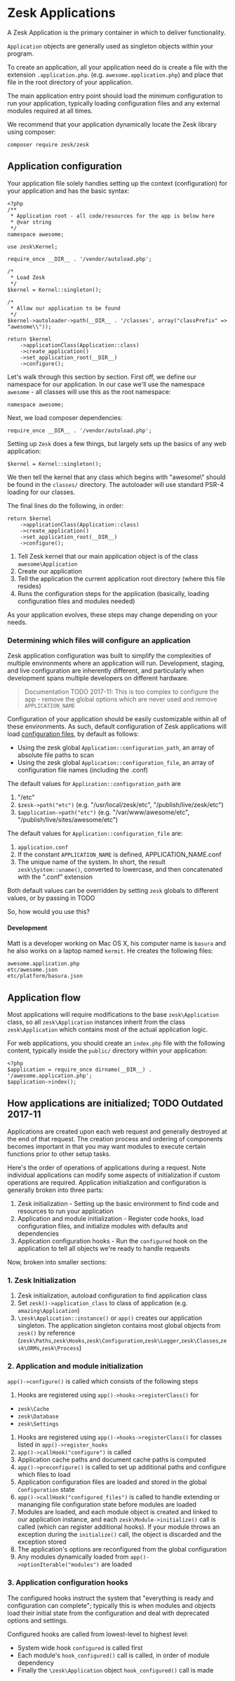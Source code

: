 # Zesk Applications

A Zesk Application is the primary container in which to deliver functionality. 

`Application` objects are generally used as singleton objects within your program.

To create an application, all your application need do is create a file with the extension `.application.php`. (e.g. `awesome.application.php`) and place that file in the root directory of your application.

The main application entry point should load the minimum configuration to run your application, typically loading configuration files and any external modules required at all times.

We recommend that your application dynamically locate the Zesk library using composer:

	composer require zesk/zesk

## Application configuration

Your application file solely handles setting up the context (configuration) for your application and has the basic syntax:

	<?php
	/**
	 * Application root - all code/resources for the app is below here
	 * @var string
	 */
	namespace awesome;

	use zesk\Kernel;

	require_once __DIR__ . '/vendor/autoload.php';

	/*
	 * Load Zesk
	 */
	$kernel = Kernel::singleton();

	/*
	 * Allow our application to be found
	 */
	$kernel->autoloader->path(__DIR__ . '/classes', array("classPrefix" => "awesome\\"));
	
	return $kernel
		->applicationClass(Application::class)
		->create_application()
		->set_application_root(__DIR__)
		->configure();

Let's walk through this section by section. First off, we define our namespace for our application. In our case we'll use the namespace `awesome` - all classes will use this as the root namespace:

	namespace awesome;

Next, we load composer dependencies:

	require_once __DIR__ . '/vendor/autoload.php';

Setting up `Zesk` does a few things, but largely sets up the basics of any web application:

	$kernel = Kernel::singleton();
	
We then tell the kernel that any class which begins with "awesome\\" should be found in the `classes/` directory. The autoloader will use standard PSR-4 loading for our classes.

The final lines do the following, in order:

	return $kernel
		->applicationClass(Application::class)
		->create_application()
		->set_application_root(__DIR__)
		->configure();

1. Tell Zesk kernel that our main application object is of the class `awesome\Application`
2. Create our application
3. Tell the application the current application root directory (where this file resides)
4. Runs the configuration steps for the application (basically, loading configuration files and modules needed)

As your application evolves, these steps may change depending on your needs.

### Determining which files will configure an application

Zesk application configuration was built to simplify the complexities of multiple environments where an application will run. Development, staging, and live configuration are inherently different, and particularly when development spans multiple developers on different hardware.

> Documentation TODO 2017-11: This is too complex to configure the app - remove the global options which are never used and remove `APPLICATION_NAME`

Configuration of your application should be easily customizable within all of these environments. As such, default configuration of Zesk applications will load [configuration files](/configuration-file-format), by default as follows:

- Using the zesk global `Application::configuration_path`, an array of absolute file paths to scan
- Using the zesk global `Application::configuration_file`, an array of configuration file names (including the .conf)

The default values for `Application::configuration_path` are 

1. "/etc"
1. `$zesk->path("etc")` (e.g. "/usr/local/zesk/etc", "/publish/live/zesk/etc")
1. `$application->path("etc")` (e.g. "/var/www/awesome/etc", "/publish/live/sites/awesome/etc")

The default values for `Application::configuration_file` are:

1. `application.conf`
1. If the constant `APPLICATION_NAME` is defined, APPLICATION_NAME.conf
1. The unique name of the system. In short, the result `zesk\System::uname()`, converted to lowercase, and then concatenated with the ".conf" extension

Both default values can be overridden by setting `zesk` globals to different values, or by passing in TODO

So, how would you use this?

#### Development

Matt is a developer working on Mac OS X, his computer name is `basura` and he also works on a laptop named `kermit`. He creates the following files:

	awesome.application.php
	etc/awesome.json
	etc/platform/basura.json
		
## Application flow

Most applications will require modifications to the base `zesk\Application` class, so all `zesk\Application` instances inherit from the class `zesk\Application` which contains most of the actual application logic.

For web applications, you should create an `index.php` file with the following content, typically inside the `public/` directory within your application:

	<?php
	$application = require_once dirname(__DIR__) . '/awesome.application.php';
	$application->index();

## How applications are initialized; TODO Outdated 2017-11

Applications are created upon each web request and generally destroyed at the end of that request. The creation process and ordering of components becomes important in that you may want modules to execute certain functions prior to other setup tasks.

Here's the order of operations of applications during a request. Note individual applications can modify some aspects of initialization if custom operations are required. Application initialization and configuration is generally broken into three parts:

1. Zesk initialization - Setting up the basic environment to find code and resources to run your application
1. Application and module initialization - Register code hooks, load configuration files, and initialize modules with defaults and dependencies
1. Application configuration hooks - Run the `configured` hook on the application to tell all objects we're ready to handle requests

Now, broken into smaller sections:

### 1. Zesk Initialization

1. Zesk initialization, autoload configuration to find application class
1. Set `zesk()->application_class` to class of application (e.g. `amazing\Application`)
1. `\zesk\Application::instance()` or `app()` creates our application singleton. The application singleton contains most global objects from `zesk()` by reference (`zesk\Paths`,`zesk\Hooks`,`zesk\Configuration`,`zesk\Logger`,`zesk\Classes`,`zesk\ORMs`,`zesk\Process`)

### 2. Application and module initialization

`app()->configure()` is called which consists of the following steps

1. Hooks are registered using `app()->hooks->registerClass()` for
 - `zesk\Cache`
 - `zesk\Database`
 - `zesk\Settings`
1. Hooks are registered using `app()->hooks->registerClass()` for classes listed in `app()->register_hooks`
1. `app()->callHook("configure")` is called
1. Application cache paths and document cache paths is computed
1. `app()->preconfigure()` is called to set up additional paths and configure which files to load
1. Application configuration files are loaded and stored in the global `Configuration` state
1. `app()->callHook("configured_files")` is called to handle extending or mananging file configuration state before modules are loaded
1. Modules are loaded, and each module object is created and linked to our application instance, and each `zesk\Module->initialize()` call is called (which can register additional hooks). If your module throws an exception during the `initialize()` call, the object is discarded and the exception stored
1. The application's options are reconfigured from the global configuration 
1. Any modules dynamically loaded from `app()->optionIterable("modules")` are loaded

### 3. Application configuration hooks

The configured hooks instruct the system that "everything is ready and configuration can complete"; typically this is when modules and objects load their initial state from the configuration and deal with deprecated options and settings.

Configured hooks are called from lowest-level to highest level:

- System wide hook `configured` is called first
- Each module's `hook_configured()` call is called, in order of module dependency
- Finally the `\zesk\Application` object `hook_configured()` call is made
